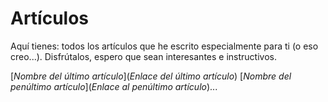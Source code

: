 # Artículos

Aquí tienes: todos los artículos que he escrito especialmente para ti (o eso creo...).
Disfrútalos, espero que sean interesantes e instructivos. 

[_Nombre del último artículo_](_Enlace del último artículo_)
[_Nombre del penúltimo artículo_](_Enlace al penúltimo artículo_)...